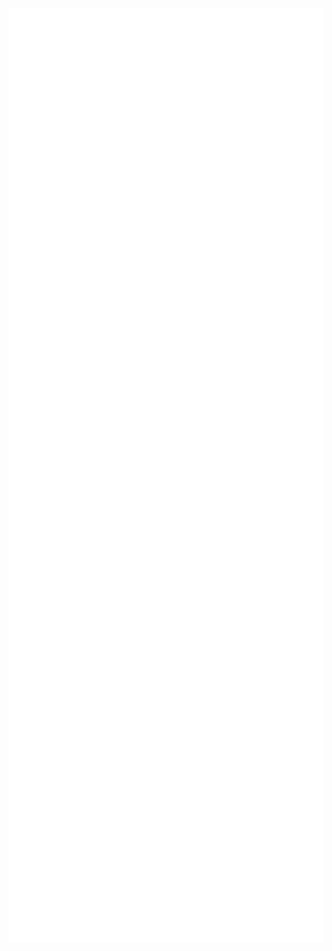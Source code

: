 <div style="display: flex; flex-wrap: wrap;">
  <img src="github-metrics.svg" alt="GitHub Metrics" width="750" style="vertical-align: top; margin-right: 2px;"/>
</div>

<div style="display: flex; flex-wrap: wrap;">
  <img src="metrics.plugin.languages.indepth.svg" alt="In-depth Languages" width="600" style="vertical-align: top; margin-right: 2px;"/>

  <img src="metrics.plugin.activity.svg" alt="Plugin Activity" width="600" style="vertical-align: top;"/>

</div>
    <img src="contributions.svg" alt="Contributions" width="600" style="vertical-align: top;"/>

</div>
